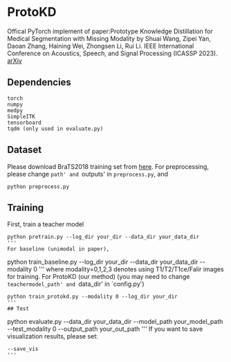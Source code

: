 # ProtoKD
Offical PyTorch implement of paper:Prototype Knowledge Distillation for Medical Segmentation with Missing Modality by Shuai Wang, Zipei Yan, Daoan Zhang, Haining Wei, Zhongsen Li, Rui Li. IEEE International Conference on Acoustics, Speech, and Signal Processing (ICASSP 2023).
[arXiv](https://arxiv.org/abs/2303.09830)

## Dependencies

```
torch
numpy
medpy
SimpleITK
tensorboard
tqdm (only used in evaluate.py)
```

## Dataset
Please download BraTS2018 training set from [here](http://braintumorsegmentation.org/).
For preprocessing, please change `path' and `outputs' in `preprocess.py`, and
```
python preprocess.py
```
## Training
First, train a teacher model
```
python pretrain.py --log_dir your_dir --data_dir your_data_dir
'''
For baseline (unimodal in paper),
```
python train_baseline.py --log_dir your_dir --data_dir your_data_dir --modality 0
'''
where modality=0,1,2,3 denotes using T1/T2/T1ce/Falir images for training.
For ProtoKD (our method) (you may need to change `teachermodel_path' and `data_dir' in `config.py')
```
python train_protokd.py --modality 0 --log_dir your_dir
'''
## Test
```
python evaluate.py --data_dir your_data_dir --model_path your_model_path --test_modality 0 --output_path your_out_path
'''
If you want to save visualization results, please set:
```
--save_vis
'''
